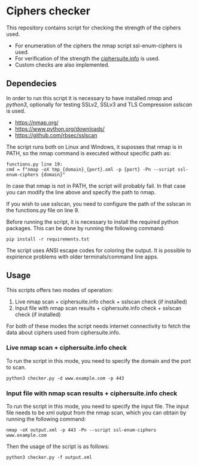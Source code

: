 # Ciphers checker
This repository contains script for checking the strength of the ciphers used.

* For enumeration of the ciphers the nmap script ssl-enum-ciphers is used.
* For verification of the strength the [ciphersuite.info](https://ciphersuite.info/) is used.
* Custom checks are also implemented.

## Dependecies
In order to run this script it is necessary to have installed *nmap* and *python3*, optionally for testing SSLv2, SSLv3 and TLS Compression *sslscan* is used.
* https://nmap.org/
* https://www.python.org/downloads/
* https://github.com/rbsec/sslscan

The script runs both on Linux and Windows, it suposses that nmap is in PATH, so the nmap command is executed without specific path as:

```
functions.py line 19:
cmd = f"nmap -oX tmp_{domain}_{port}.xml -p {port} -Pn --script ssl-enum-ciphers {domain}"
```

In case that nmap is not in PATH, the script will probably fail. In that case you can modify the line above and specify the path to nmap.

If you wish to use sslscan, you need to configure the path of the sslscan in the functions.py file on line 9.

Before running the script, it is necessary to install the required python packages. This can be done by running the following command:

```
pip install -r requirements.txt
```

The script uses ANSI escape codes for coloring the output. It is possible to expirience problems with older terminals/command line apps.

## Usage
This scripts offers two modes of operation:
1) Live nmap scan + ciphersuite.info check + sslscan check (if installed)
2) Input file with nmap scan results + ciphersuite.info check + sslscan check (if installed)

For both of these modes the script needs internet connectivity to fetch the data about ciphers used from ciphersuite.info.

### Live nmap scan + ciphersuite.info check
To run the script in this mode, you need to specify the domain and the port to scan.

```
python3 checker.py -d www.example.com -p 443
```

### Input file with nmap scan results + ciphersuite.info check
To run the script in this mode, you need to specify the input file. The input file needs to be xml output from the nmap scan, which you can obtain by running the following command:

```
nmap -oX output.xml -p 443 -Pn --script ssl-enum-ciphers www.example.com
```

Then the usage of the script is as follows:

```
python3 checker.py -f output.xml
```
